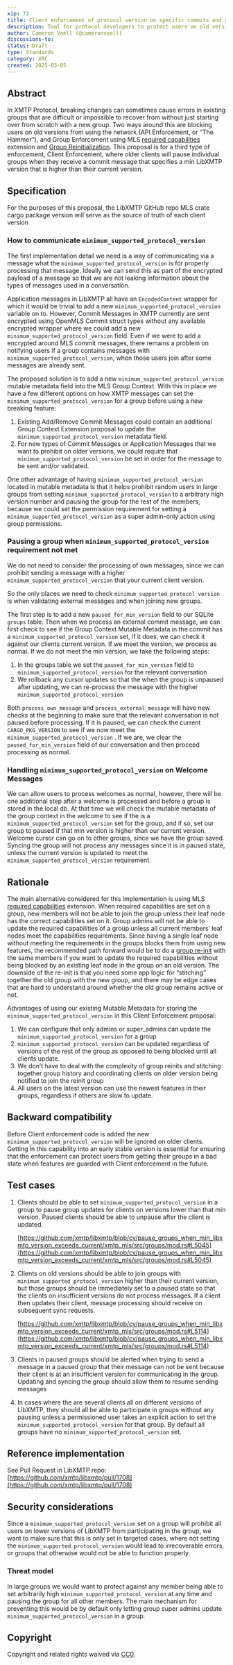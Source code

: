 ```yaml
---
xip: 72
title: Client enforcement of protocol version on specific commits and groups
description: Tool for protocol developers to protect users on old versions from getting groups in a bad state when releasing breaking changes
author: Cameron Voell (@cameronvoell)
discussions-to: 
status: Draft
type: Standards
category: XRC
created: 2025-03-05
---
```


## Abstract

In XMTP Protocol, breaking changes can sometimes cause errors in existing groups that are difficult or impossible to recover from without just starting over from scratch with a new group. Two ways around this are blocking users on old versions from using the network (API Enforcement, or “The Hammer”), and Group Enforcement using MLS [required capabilities](https://www.rfc-editor.org/rfc/rfc9420.html#section-11.1) extension and [Group Reinitialization](https://www.rfc-editor.org/rfc/rfc9420.html#name-reinitialization). This proposal is for a third type of enforcement, Client Enforcement, where older clients will pause individual groups when they receive a commit message that specifies a min LibXMTP version that is higher than their current version.

## Specification

For the purposes of this proposal, the LibXMTP GitHub repo MLS crate cargo package version will serve as the source of truth of each client version 

### How to communicate `minimum_supported_protocol_version`

The first implementation detail we need is a way of communicating via a message what the `minimum_supported_protocol_version` is for properly processing that message. Ideally we can send this as part of the encrypted payload of a message so that we are not leaking information about the types of messages used in a conversation.

Application messages in LibXMTP all have an `EncodedContent` wrapper for which it would be trivial to add a new `minimum_supported_protocol_version` variable on to. However, Commit Messages in XMTP currently are sent encrypted using OpenMLS Commit struct types without any available encrypted wrapper where we could add a new `minimum_supported_protocol_version` field. Even if we were to add a encrypted around MLS commit messages, there remains a problem on notifying users if a group contains messages with `minimum_supported_protocol_version`, when those users join after some messages are already sent. 

The proposed solution is to add a new `minimum_supported_protocol_version` mutable metadata field into the MLS Group Context. With this in place we have a few different options on how XMTP messages can set the `minimum_supported_protocol_version` for a group before using a new breaking feature:

1. Existing Add/Remove Commit Messages could contain an additional Group Context Extension proposal to update the `minimum_supported_protocol_version` metadata field.
2. For new types of Commit Messages or Application Messages that we want to prohibit on older versions, we could require that `minimum_supported_protocol_version` be set in order for the message to be sent and/or validated. 

One other advantage of having `minimum_supported_protocol_version` located in mutable metadata is that it helps prohibit random users in large groups from setting `minimum_supported_protocol_version` to a arbitrary high version number and pausing the group for the rest of the members, because we could set the permission requirement for setting a `minimum_supported_protocol_version` as a super admin-only action using group permissions.

### Pausing a group when `minimum_supported_protocol_version` requirement not met

We do not need to consider the processing of own messages, since we can prohibit sending a message with a higher `minimum_supported_protocol_version` that your current client version.

So the only places we need to check `minimum_supported_protocol_version` is when validating external messages and when joining new groups.

The first step is to add a new `paused_for_min_version` field to our SQLite `groups` table. Then when we process an external commit message, we can first check to see if the Group Context Mutable Metadata in the commit has a `minimum_supported_protocol_version` set, if it does, we can check it against our clients current version. If we meet the version, we process as normal. If we do not meet the min version, we take the following steps:

1. In the groups table we set the `paused_for_min_version` field to `minimum_supported_protocol_version` for the relevant conversation
2. We rollback any cursor updates so that the when the group is unpaused after updating, we can re-process the message with the higher `minimum_supported_protocol_version`

Both `process_own_message` and `process_external_message` will have new checks at the beginning to make sure that the relevant conversation is not paused before processing. If it is paused, we can check the current `CARGO_PKG_VERSION` to see if we now meet the `minimum_supported_protocol_version` . If we are, we clear the `paused_for_min_version` field of our conversation and then proceed processing as normal.

### Handling `minimum_supported_protocol_version` on Welcome Messages

We can allow users to process welcomes as normal, however, there will be one additional step after a welcome is processed and before a group is stored in the local db. At that time we will check the mutable metadata of the group context in the welcome to see if the is a `minimum_supported_protocol_version` set for the group, and if so, set our group to paused if that min version is higher than our current version. Welcome cursor can go on to other groups, since we have the group saved. Syncing the group will not process any messages since it is in paused state, unless the current version is updated to meet the `minimum_supported_protocol_version` requirement.

## Rationale

The main alternative considered for this implementation is using MLS [required capabilities](https://www.rfc-editor.org/rfc/rfc9420.html#section-11.1) extension. When required capabilities are set on a group, new members will not be able to join the group unless their leaf node has the correct capabilities set on it. Group admins will not be able to update the required capabilities of a group unless all current members’ leaf nodes meet the capabilities requirements. Since having a single leaf node without meeting the requirements in the groups blocks them from using new features, the recommended path forward would be to do a [group re-init](https://www.rfc-editor.org/rfc/rfc9420.html#name-reinitialization) with the same members if you want to update the required capabilities without being blocked by an existing leaf node in the group on an old version. The downside of the re-init is that you need some app logic for “stitching” together the old group with the new group, and there may be edge cases that are hard to understand around whether the old group remains active or not.

Advantages of using our existing Mutable Metadata for storing the `minimum_supported_protocol_version`  in this Client Enforcement proposal:

1. We can configure that only admins or super_admins can update the `minimum_supported_protocol_version` for a group
2. `minimum_supported_protocol_version` can be updated regardless of versions of the rest of the group as opposed to being blocked until all clients update.
3. We don’t have to deal with the complexity of group reinits and stitching together group history and coordinating clients on older version being notified to join the reinit group
4. All users on the latest version can use the newest features in their groups, regardless if others are slow to update. 

## Backward compatibility

Before Client enforcement code is added the new `minimum_supported_protocol_version` will be ignored on older clients. Getting in this capability into an early stable version is essential for ensuring that the enforcement can protect users from getting their groups in a bad state when features are guarded with Client enforcement in the future. 

## Test cases

1. Clients should be able to set `minimum_supported_protocol_version` in a group to pause group updates for clients on versions lower than that min version. Paused clients should be able to unpause after the client is updated.

   [https://github.com/xmtp/libxmtp/blob/cv/pause_groups_when_min_libxmtp_version_exceeds_current/xmtp_mls/src/groups/mod.rs#L5045](https://github.com/xmtp/libxmtp/blob/cv/pause_groups_when_min_libxmtp_version_exceeds_current/xmtp_mls/src/groups/mod.rs#L5045)

2. Clients on old versions should be able to join groups with `minimum_supported_protocol_version` higher than their current version, but those groups should be immediately set to a paused state so that the clients on insufficient versions do not process messages. If a client then updates their client, message processing should receive on subsequent sync requests.

   [https://github.com/xmtp/libxmtp/blob/cv/pause_groups_when_min_libxmtp_version_exceeds_current/xmtp_mls/src/groups/mod.rs#L5114](https://github.com/xmtp/libxmtp/blob/cv/pause_groups_when_min_libxmtp_version_exceeds_current/xmtp_mls/src/groups/mod.rs#L5114)

3. Clients in paused groups should be alerted when trying to send a message in a paused group that their message can not be sent because their client is at an insufficient version for communicating in the group. Updating and syncing the group should allow them to resume sending messages

4. In cases where the are several clients all on different versions of LibXMTP, they should all be able to participate in groups without any pausing unless a permissioned user takes an explicit action to set the `minimum_supported_protocol_version` for that group. By default all groups have no `minimum_supported_protocol_version`  set.

## Reference implementation

See Pull Request in LibXMTP repo: [https://github.com/xmtp/libxmtp/pull/1708](https://github.com/xmtp/libxmtp/pull/1708)

## Security considerations

Since a `minimum_supported_protocol_version` set on a group will prohibit all users on lower versions of LibXMTP from participating in the group, we want to make sure that this is only set in targeted cases, where not setting the `minimum_supported_protocol_version` would lead to irrecoverable errors, or groups that otherwise would not be able to function properly. 

### Threat model

In large groups we would want to protect against any member being able to set arbitrarily high `minimum_supported_protocol_version` at any time and pausing the group for all other members. The main mechanism for preventing this would be by default only letting group super admins update `minimum_supported_protocol_version` in a group.

## Copyright

Copyright and related rights waived via [CC0](https://creativecommons.org/publicdomain/zero/1.0/).
